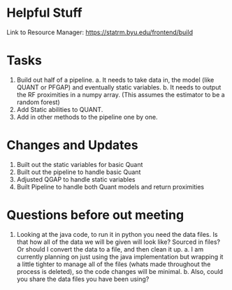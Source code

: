 # Helpful Stuff

Link to Resource Manager:
https://statrm.byu.edu/frontend/build

# Tasks
1. Build out half of a pipeline. 
    a. It needs to take data in, the model (like QUANT or PFGAP) and eventually static variables.
    b. It needs to output the RF proximities in a numpy array. (This assumes the estimator to be a random forest) 
2. Add Static abilities to QUANT. 
3. Add in other methods to the pipeline one by one. 


# Changes and Updates
1. Built out the static variables for basic Quant
2. Built out the pipeline to handle basic Quant
3. Adjusted QGAP to handle static variables
4. Built Pipeline to handle both Quant models and return proximities

# Questions before out meeting
1. Looking at the java code, to run it in python you need the data files. Is that how all of the data we will be given will look like? Sourced in files? Or should I convert the data to a file, and then clean it up. 
    a. I am currently planning on just using the java implementation but wrapping it a little tighter to manage all of the files (whats made throughout the process is deleted), so the code changes will be minimal. 
    b. Also, could you share the data files you have been using?